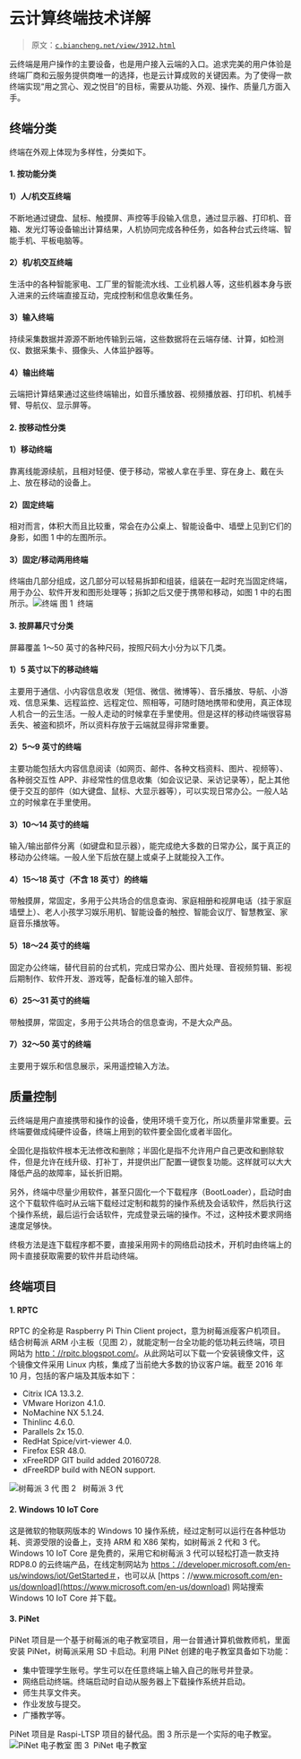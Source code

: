 # 云计算终端技术详解

> 原文：[`c.biancheng.net/view/3912.html`](http://c.biancheng.net/view/3912.html)

云终端是用户操作的主要设备，也是用户接入云端的入口。追求完美的用户体验是终端厂商和云服务提供商唯一的选择，也是云计算成败的关键因素。为了使得一款终端实现“用之赏心、观之悦目”的目标，需要从功能、外观、操作、质量几方面入手。

## 终端分类

终端在外观上体现为多样性，分类如下。

#### 1\. 按功能分类

#### 1）人/机交互终端

不断地通过键盘、鼠标、触摸屏、声控等手段输入信息，通过显示器、打印机、音箱、发光灯等设备输出计算结果，人机协同完成各种任务，如各种台式云终端、智能手机、平板电脑等。

#### 2）机/机交互终端

生活中的各种智能家电、工厂里的智能流水线、工业机器人等，这些机器本身与嵌入进来的云终端直接互动，完成控制和信息收集任务。

#### 3）输入终端

持续采集数据并源源不断地传输到云端，这些数据将在云端存储、计算，如检测仪、数据采集卡、摄像头、人体监护器等。

#### 4）输出终端

云端把计算结果通过这些终端输出，如音乐播放器、视频播放器、打印机、机械手臂、导航仪、显示屏等。

#### 2\. 按移动性分类

#### 1）移动终端

靠离线能源续航，且相对轻便、便于移动，常被人拿在手里、穿在身上、戴在头上、放在移动的设备上。

#### 2）固定终端

相对而言，体积大而且比较重，常会在办公桌上、智能设备中、墙壁上见到它们的身影，如图 1 中的左图所示。

#### 3）固定/移动两用终端

终端由几部分组成，这几部分可以轻易拆卸和组装，组装在一起时充当固定终端，用于办公、软件开发和图形处理等；拆卸之后又便于携带和移动，如图 1 中的右图所示。![终端](img/a4f9ea163bb382816c2aee0ecc256786.png)
图 1  终端

#### 3\. 按屏幕尺寸分类

屏幕覆盖 1～50 英寸的各种尺码，按照尺码大小分为以下几类。

#### 1）5 英寸以下的移动终端

主要用于通信、小内容信息收发（短信、微信、微博等）、音乐播放、导航、小游戏、信息采集、远程监控、远程定位、照相等，可随时随地携带和使用，真正体现人机合一的云生活。一般人走动的时候拿在手里使用。但是这样的移动终端很容易丢失、被盗和损坏，所以资料存放于云端就显得非常重要。

#### 2）5～9 英寸的终端

主要功能包括大内容信息阅读（如网页、邮件、各种文档资料、图片、视频等）、各种弱交互性 APP、非经常性的信息收集（如会议记录、采访记录等），配上其他便于交互的部件（如大键盘、鼠标、大显示器等），可以实现日常办公。一般人站立的时候拿在手里使用。

#### 3）10～14 英寸的终端

输入/输出部件分离（如键盘和显示器），能完成绝大多数的日常办公，属于真正的移动办公终端。一般人坐下后放在腿上或桌子上就能投入工作。

#### 4）15～18 英寸（不含 18 英寸）的终端

带触摸屏，常固定，多用于公共场合的信息查询、家庭相册和视屏电话（挂于家庭墙壁上）、老人小孩学习娱乐用机、智能设备的触控、智能会议厅、智慧教室、家庭音乐播放等。

#### 5）18～24 英寸的终端

固定办公终端，替代目前的台式机，完成日常办公、图片处理、音视频剪辑、影视后期制作、软件开发、游戏等，配备标准的输入部件。

#### 6）25～31 英寸的终端

带触摸屏，常固定，多用于公共场合的信息查询，不是大众产品。

#### 7）32～50 英寸的终端

主要用于娱乐和信息展示，采用遥控输入方法。

## 质量控制

云终端是用户直接携带和操作的设备，使用环境千变万化，所以质量非常重要。云终端要做成纯硬件设备，终端上用到的软件要全固化或者半固化。

全固化是指软件根本无法修改和删除；半固化是指不允许用户自己更改和删除软件，但是允许在线升级、打补丁，并提供出厂配置一键恢复功能。这样就可以大大降低产品的故障率，延长折旧期。

另外，终端中尽量少用软件，甚至只固化一个下载程序（BootLoader），启动时由这个下载软件临时从云端下载经过定制和裁剪的操作系统及会话软件，然后执行这个操作系统，最后运行会话软件，完成登录云端的操作。不过，这种技术要求网络速度足够快。

终极方法是连下载程序都不要，直接采用网卡的网络启动技术，开机时由终端上的网卡直接获取需要的软件并启动终端。

## 终端项目

#### 1\. RPTC

RPTC 的全称是 Raspberry Pi Thin Client project，意为树莓派瘦客户机项目。结合树莓派 ARM 小主板（见图 2），就能定制一台全功能的低功耗云终端，项目网站为 [http：//rpitc.blogspot.com/](http://rpitc.blogspot.com/)。从此网站可以下载一个安装镜像文件，这个镜像文件采用 Linux 内核，集成了当前绝大多数的协议客户端。截至 2016 年 10 月，包括的客户端及其版本如下：

*   Citrix ICA 13.3.2.
*   VMware Horizon 4.1.0.
*   NoMachine NX 5.1.24.
*   Thinlinc 4.6.0.
*   Parallels 2x 15.0.
*   RedHat Spice/virt-viewer 4.0.
*   Firefox ESR 48.0.
*   xFreeRDP GIT build added 20160728.
*   dFreeRDP build with NEON support.

![树莓派 3 代](img/80a785630855610e38b8cfb7bb36c4b8.png)
图 2   树莓派 3 代

#### 2\. Windows 10 IoT Core

这是微软的物联网版本的 Windows 10 操作系统，经过定制可以运行在各种低功耗、资源受限的设备上，支持 ARM 和 X86 架构，如树莓派 2 代和 3 代。Windows 10 IoT Core 是免费的，采用它和树莓派 3 代可以轻松打造一款支持 RDP8.0 的云终端产品，在线定制网站为 [https：//developer.microsoft.com/en-us/windows/iot/GetStarted＃](https://developer.microsoft.com/en-us/windows/iot/GetStarted＃)，也可以从 [https：//www.microsoft.com/en-us/download](https://www.microsoft.com/en-us/download) 网站搜索 Windows 10 IoT Core 并下载。

#### 3\. PiNet

PiNet 项目是一个基于树莓派的电子教室项目，用一台普通计算机做教师机，里面安装 PiNet，树莓派采用 SD 卡启动。利用 PiNet 创建的电子教室具备如下功能：

*   集中管理学生账号。学生可以在任意终端上输入自己的账号并登录。
*   网络启动终端。终端启动时自动从服务器上下载操作系统并启动。
*   师生共享文件夹。
*   作业发放与提交。
*   广播教学等。

PiNet 项目是 Raspi-LTSP 项目的替代品。图 3 所示是一个实际的电子教室。![PiNet 电子教室](img/22ecdc07ae16b1a72f97cc29f2f3efeb.png)
图 3  PiNet 电子教室